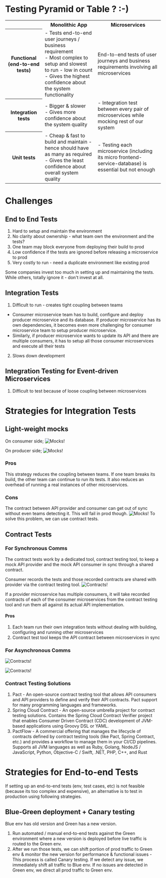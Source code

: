# Testing Pyramid or Table ? :-)
<table>
<tr><td></td><th>Monolithic App</th><th>Microservices</th></tr>

<tr><th>Functional (end-to-end tests)</th>
<td>- Tests end-to-end user journeys / business requirement<br/>- Most complex to setup and slowest to run - low in count<br/>- Gives the highest confidence about the system functionality</td>
<td>End-to-end tests of user journeys and business requirements involving all microservices</td>
</tr>

<tr><th>Integration tests</th>
<td>- Bigger & slower<br/>- Gives more confidence about the system quality</td>
<td>- Integration test between every pair of microservices while mocking rest of our system</td>
</tr>

<tr><th>Unit tests</th>
<td>- Cheap & fast to build and maintain - hence should have as many as required<br/>- Gives the least confidence about overall system quality</td>
<td>- Testing each microservice (including its micro frontend-service-database) is essential but not enough</td>
</tr>
</table>

# Challenges
## End to End Tests
1. Hard to setup and maintain the environment
2. No clarity about ownership - what team own the environment and the tests?
3. One team may block everyone from deploying their build to prod
4. Low confidence if the tests are ignored before releasing a microservice to prod 
5. Very costly to run - need a duplicate environment like existing prod

Some companies invest too much in setting up and maintaining the tests. While others, totally ignore it - don't invest at all.

## Integration Tests
1. Difficult to run - creates tight coupling between teams
- Consumer microservice team has to build, configure and deploy producer microservice and its database. If producer microservice has its own dependencies, it becomes even more challenging for consumer microservice team to setup producer microservice.
- Similarly, if producer microservice wants to update its API and there are multiple consumers, it has to setup all those consumer microservices and execute all their tests
2. Slows down development

## Integration Testing for Event-driven Microservices
1. Difficult to test because of loose coupling between microservices

# Strategies for Integration Tests
## Light-weight mocks
On consumer side;
![Mocks!](images/mock1.png)

On producer side;
![Mocks!](images/mock2.png)

### Pros
This strategy reduces the coupling between teams. If one team breaks its build, the other team can continue to run its tests. It also reduces an overhead of running a real instances of other microservices. 

### Cons
The contract between API provider and consumer can get out of sync without even teams detecting it. This will fail in prod though.
![Mocks!](images/mock3.png)
To solve this problem, we can use contract tests.

## Contract Tests 
### For Synchronous Comms
The contract tests work by a dedicated tool, contract testing tool, to keep a mock API provider and the mock API consumer in sync through a shared contract. 

Consumer records the tests and those recorded contracts are shared with provider via the contract testing tool. 
![Contracts!](images/contract1.png)

If a provider microservice has multiple consumers, it will take recorded contracts of each of the consumer microservices from the contract testing tool and run them all against its actual API implementation.

#### Pros
1. Each team run their own integration tests without dealing with building, configuring and running other microservices
2. Contract test tool keeps the API contract between microservices in sync

### For Asynchronous Comms 
![Contracts!](images/contract2.png)

![Contracts!](images/contract3.png)

### Contract Testing Solutions
1. Pact - An open-source contract testing tool that allows API consumers and API providers to define and verify their API contracts. Pact support for many programming languages and frameworks.
2. Spring Cloud Contract - An open-source umbrella project for contract testing solutions. Contains the Spring Cloud Contract Verifier project that enables Consumer Driven Contract (CDC) development of JVM-based applications using Groovy DSL or YAML. 
3. PactFlow -  A commercial offering that manages the lifecycle of contracts defined by contract testing tools (like Pact, Spring Contract, etc.) and provides a workflow to manage them in your CI/CD pipelines. Supports all JVM languages as well as Ruby, Golang, NodeJS / JavaScript, Python, Objective-C / Swift, .NET, PHP, C++, and Rust

# Strategies for End-to-end Tests
If setting up an end-to-end tests (env, test cases, etc) is not feasible (because its too complex and expensive), an alternative is to test in production using following strategies. 
## Blue-Green deployment + Canary testing
Blue env has old version and Green has a new version.
1. Run automated / manual end-to-end tests against the Green environment where a new version is deployed before live traffic is routed to the Green env.
2. After we run those tests, we can shift portion of prod traffic to Green env & monitor the new version for performance & functional issues - This process is  called Canary testing. If we detect any issue, we immediately shift all traffic to Blue env. If no issues are detected in Green env, we direct all prod traffic to Green env.


